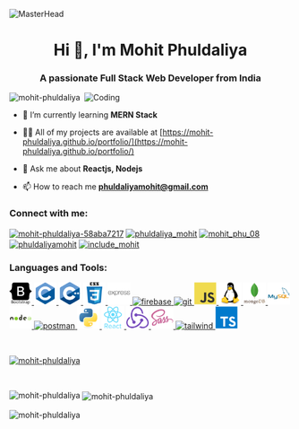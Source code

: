 ![MasterHead](https://www.charpeni.com/static/images/arrow-functions-in-class-properties-might-not-be-as-great-as-we-think/banner.gif)
<h1 align="center">Hi 👋, I'm Mohit Phuldaliya</h1>
<h3 align="center">A passionate Full Stack Web Developer from India</h3>

<img align="right" alt="Coding" width="370" src="https://i.pinimg.com/originals/09/c6/29/09c62903beeba336dc9da76eb5c9a107.gif">

<p align="left"> <img src="https://komarev.com/ghpvc/?username=mohit-phuldaliya&label=Profile%20views&color=0e75b6&style=flat" alt="mohit-phuldaliya" /> </p>

- 🌱 I’m currently learning **MERN Stack**

- 👨‍💻 All of my projects are available at [https://mohit-phuldaliya.github.io/portfolio/](https://mohit-phuldaliya.github.io/portfolio/)

- 💬 Ask me about **Reactjs, Nodejs**

- 📫 How to reach me **phuldaliyamohit@gmail.com**

<h3 align="left">Connect with me:</h3>
<p align="left">
<a href="https://linkedin.com/in/mohit-phuldaliya-58aba7217" target="blank"><img align="center" src="https://raw.githubusercontent.com/rahuldkjain/github-profile-readme-generator/master/src/images/icons/Social/linked-in-alt.svg" alt="mohit-phuldaliya-58aba7217" height="30" width="40" /></a>
<a href="https://instagram.com/phuldaliya_mohit" target="blank"><img align="center" src="https://raw.githubusercontent.com/rahuldkjain/github-profile-readme-generator/master/src/images/icons/Social/instagram.svg" alt="phuldaliya_mohit" height="30" width="40" /></a>
<a href="https://www.codechef.com/users/mohit_phu_08" target="blank"><img align="center" src="https://cdn.jsdelivr.net/npm/simple-icons@3.1.0/icons/codechef.svg" alt="mohit_phu_08" height="30" width="40" /></a>
<a href="https://www.hackerrank.com/phuldaliyamohit" target="blank"><img align="center" src="https://raw.githubusercontent.com/rahuldkjain/github-profile-readme-generator/master/src/images/icons/Social/hackerrank.svg" alt="phuldaliyamohit" height="30" width="40" /></a>
<a href="https://www.leetcode.com/include_mohit" target="blank"><img align="center" src="https://raw.githubusercontent.com/rahuldkjain/github-profile-readme-generator/master/src/images/icons/Social/leet-code.svg" alt="include_mohit" height="30" width="40" /></a>
</p>

<h3 align="left">Languages and Tools:</h3>
<p align="left"> <a href="https://getbootstrap.com" target="_blank" rel="noreferrer"> <img src="https://raw.githubusercontent.com/devicons/devicon/master/icons/bootstrap/bootstrap-plain-wordmark.svg" alt="bootstrap" width="40" height="40"/> </a> <a href="https://www.cprogramming.com/" target="_blank" rel="noreferrer"> <img src="https://raw.githubusercontent.com/devicons/devicon/master/icons/c/c-original.svg" alt="c" width="40" height="40"/> </a> <a href="https://www.w3schools.com/cpp/" target="_blank" rel="noreferrer"> <img src="https://raw.githubusercontent.com/devicons/devicon/master/icons/cplusplus/cplusplus-original.svg" alt="cplusplus" width="40" height="40"/> </a> <a href="https://www.w3schools.com/css/" target="_blank" rel="noreferrer"> <img src="https://raw.githubusercontent.com/devicons/devicon/master/icons/css3/css3-original-wordmark.svg" alt="css3" width="40" height="40"/> </a> <a href="https://expressjs.com" target="_blank" rel="noreferrer"> <img src="https://raw.githubusercontent.com/devicons/devicon/master/icons/express/express-original-wordmark.svg" alt="express" width="40" height="40"/> </a> <a href="https://firebase.google.com/" target="_blank" rel="noreferrer"> <img src="https://www.vectorlogo.zone/logos/firebase/firebase-icon.svg" alt="firebase" width="40" height="40"/> </a> <a href="https://git-scm.com/" target="_blank" rel="noreferrer"> <img src="https://www.vectorlogo.zone/logos/git-scm/git-scm-icon.svg" alt="git" width="40" height="40"/> </a> <a href="https://developer.mozilla.org/en-US/docs/Web/JavaScript" target="_blank" rel="noreferrer"> <img src="https://raw.githubusercontent.com/devicons/devicon/master/icons/javascript/javascript-original.svg" alt="javascript" width="40" height="40"/> </a> <a href="https://www.linux.org/" target="_blank" rel="noreferrer"> <img src="https://raw.githubusercontent.com/devicons/devicon/master/icons/linux/linux-original.svg" alt="linux" width="40" height="40"/> </a> <a href="https://www.mongodb.com/" target="_blank" rel="noreferrer"> <img src="https://raw.githubusercontent.com/devicons/devicon/master/icons/mongodb/mongodb-original-wordmark.svg" alt="mongodb" width="40" height="40"/> </a> <a href="https://www.mysql.com/" target="_blank" rel="noreferrer"> <img src="https://raw.githubusercontent.com/devicons/devicon/master/icons/mysql/mysql-original-wordmark.svg" alt="mysql" width="40" height="40"/> </a> <a href="https://nodejs.org" target="_blank" rel="noreferrer"> <img src="https://raw.githubusercontent.com/devicons/devicon/master/icons/nodejs/nodejs-original-wordmark.svg" alt="nodejs" width="40" height="40"/> </a> <a href="https://postman.com" target="_blank" rel="noreferrer"> <img src="https://www.vectorlogo.zone/logos/getpostman/getpostman-icon.svg" alt="postman" width="40" height="40"/> </a> <a href="https://www.python.org" target="_blank" rel="noreferrer"> <img src="https://raw.githubusercontent.com/devicons/devicon/master/icons/python/python-original.svg" alt="python" width="40" height="40"/> </a> <a href="https://reactjs.org/" target="_blank" rel="noreferrer"> <img src="https://raw.githubusercontent.com/devicons/devicon/master/icons/react/react-original-wordmark.svg" alt="react" width="40" height="40"/> </a> <a href="https://redux.js.org" target="_blank" rel="noreferrer"> <img src="https://raw.githubusercontent.com/devicons/devicon/master/icons/redux/redux-original.svg" alt="redux" width="40" height="40"/> </a> <a href="https://sass-lang.com" target="_blank" rel="noreferrer"> <img src="https://raw.githubusercontent.com/devicons/devicon/master/icons/sass/sass-original.svg" alt="sass" width="40" height="40"/> </a> <a href="https://tailwindcss.com/" target="_blank" rel="noreferrer"> <img src="https://www.vectorlogo.zone/logos/tailwindcss/tailwindcss-icon.svg" alt="tailwind" width="40" height="40"/> </a> <a href="https://www.typescriptlang.org/" target="_blank" rel="noreferrer"> <img src="https://raw.githubusercontent.com/devicons/devicon/master/icons/typescript/typescript-original.svg" alt="typescript" width="40" height="40"/> </a> </p>

<br>
<p align="left"> <a href="https://github.com/ryo-ma/github-profile-trophy"><img src="https://github-profile-trophy.vercel.app/?username=mohit-phuldaliya" alt="mohit-phuldaliya" /></a> </p>

<p align="left"> <a href="https://twitter.com/" target="blank"><img src="https://img.shields.io/twitter/follow/?logo=twitter&style=for-the-badge" alt="" /></a> </p>

<p><img align="left" src="https://github-readme-stats.vercel.app/api/top-langs?username=mohit-phuldaliya&show_icons=true&locale=en&layout=compact" alt="mohit-phuldaliya" /></p>

<p>&nbsp;<img align="center" src="https://github-readme-stats.vercel.app/api?username=mohit-phuldaliya&show_icons=true&locale=en" alt="mohit-phuldaliya" /></p>

<p><img align="center" src="https://github-readme-streak-stats.herokuapp.com/?user=mohit-phuldaliya&" alt="mohit-phuldaliya" /></p>
